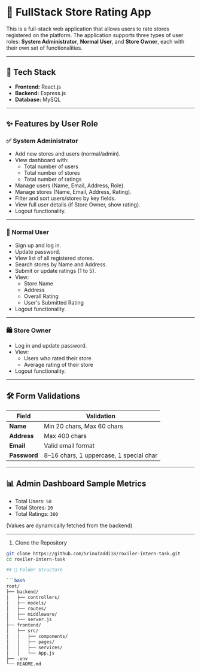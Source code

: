 # 🏪 FullStack Store Rating App

This is a full-stack web application that allows users to rate stores registered on the platform. The application supports three types of user roles: **System Administrator**, **Normal User**, and **Store Owner**, each with their own set of functionalities.

---

## 🔧 Tech Stack

- **Frontend:** React.js  
- **Backend:** Express.js  
- **Database:** MySQL  

---

## ✨ Features by User Role

### ✅ System Administrator
- Add new stores and users (normal/admin).
- View dashboard with:
  - Total number of users
  - Total number of stores
  - Total number of ratings
- Manage users (Name, Email, Address, Role).
- Manage stores (Name, Email, Address, Rating).
- Filter and sort users/stores by key fields.
- View full user details (if Store Owner, show rating).
- Logout functionality.

---

### 👤 Normal User
- Sign up and log in.
- Update password.
- View list of all registered stores.
- Search stores by Name and Address.
- Submit or update ratings (1 to 5).
- View:
  - Store Name
  - Address
  - Overall Rating
  - User's Submitted Rating
- Logout functionality.

---

### 🛍️ Store Owner
- Log in and update password.
- View:
  - Users who rated their store
  - Average rating of their store
- Logout functionality.

---

## 🛠️ Form Validations

| Field     | Validation |
|-----------|------------|
| **Name**  | Min 20 chars, Max 60 chars |
| **Address** | Max 400 chars |
| **Email** | Valid email format |
| **Password** | 8–16 chars, 1 uppercase, 1 special char |

---

## 📊 Admin Dashboard Sample Metrics

- Total Users: `50`
- Total Stores: `20`
- Total Ratings: `300`

(Values are dynamically fetched from the backend)

---
 1. Clone the Repository
```bash
git clone https://github.com/SrinuTaddi18/roxiler-intern-task.git
cd roxiler-intern-task

## 📂 Folder Structure

```bash
root/
├── backend/
│   ├── controllers/
│   ├── models/
│   ├── routes/
│   ├── middleware/
│   └── server.js
├── frontend/
│   ├── src/
│   │   ├── components/
│   │   ├── pages/
│   │   ├── services/
│   │   └── App.js
├── .env
└── README.md

